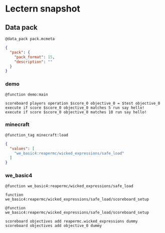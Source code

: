 # Lectern snapshot

## Data pack

`@data_pack pack.mcmeta`

```json
{
  "pack": {
    "pack_format": 15,
    "description": ""
  }
}
```

### demo

`@function demo:main`

```mcfunction
scoreboard players operation $score_0 objective_0 = $test objective_0
execute if score $score_0 objective_0 matches 5 run say hello!
execute if score $score_0 objective_0 matches 10 run say hello!
```

### minecraft

`@function_tag minecraft:load`

```json
{
  "values": [
    "we_basic4:reapermc/wicked_expressions/safe_load"
  ]
}
```

### we_basic4

`@function we_basic4:reapermc/wicked_expressions/safe_load`

```mcfunction
function we_basic4:reapermc/wicked_expressions/safe_load/scoreboard_setup
```

`@function we_basic4:reapermc/wicked_expressions/safe_load/scoreboard_setup`

```mcfunction
scoreboard objectives add reapermc.wicked_expressions dummy
scoreboard objectives add objective_0 dummy
```

